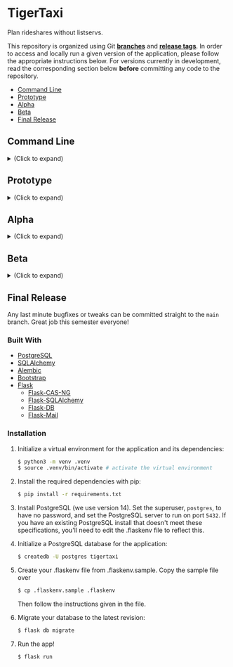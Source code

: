 # TigerTaxi

Plan rideshares without listservs.

This repository is organized using Git [**branches**](https://git-scm.com/book/en/v2/Git-Branching-Basic-Branching-and-Merging) and [**release tags**](https://git-scm.com/book/en/v2/Git-Basics-Tagging). In order to access and locally run a given version of the application, please follow the appropriate instructions below. For versions currently in development, read the corresponding section below **before** committing any code to the repository.

- [Command Line](#command-line)
- [Prototype](#prototype)
- [Alpha](#alpha)
- [Beta](#beta)
- [Final Release](#final-release)

## Command Line
<details>
  <summary>(Click to expand)</summary>

(**Note:** This version of TigerTaxi was a pre-prototype experiment meant to help flesh out our database design. As of now, only the user creation and ride search functionality is implemented.)

In order to begin using the command line version of the app, move to its tag using `git checkout command-line`. Then, run the database initialization script using `python3 dbinit.py`, making sure that you've activated the COS 333 Python virtual environment. After this step, you should see a new file `tigertaxi.sqlite` in your repository directory. `dbinit.py` simply executes each of the SQL commands found in `setup.sql`, so if you'd like to add dummy data to the sqlite database, or alter any of its fields, you can do so by deleting `tigertaxi.sqlite`, editing `setup.sql`, and running `dbinit.py` again.

The command line application takes two arguments, `username` and `action`. To perform a given action, execute the command `python3 tigertaxi.py example_name example_action` and follow the prompts given by the program. If you don't already have a user in the database, you'll need to create one using `python3 tigertaxi.py example_name create_user` before performing any other action. You can use `python3 tigertaxi.py -h` to see each of the actions available in the program.
</details>

## Prototype
<details>
  <summary>(Click to expand)</summary>

### **Built With**

- [Flask](https://flask.palletsprojects.com/en/2.0.x/)
  - [Flask-WTF](https://flask-wtf.readthedocs.io/en/1.0.x/)
  - [Flask-DB](https://github.com/nickjj/flask-db#migrating-from-using-alembic-directly-or-flask-migrate)
  - [Flask-Login](https://flask-login.readthedocs.io/en/latest/)
- [TailwindCSS](https://tailwindcss.com/)
- [PostgreSQL](https://www.postgresql.org/)
  - [psycopg2](https://www.psycopg.org/)
- [SQLAlchemy](https://www.sqlalchemy.org/)
  - [Flask-SQLAlchemy](https://flask-sqlalchemy.palletsprojects.com/en/2.x/)
- [Alembic](https://alembic.sqlalchemy.org/en/latest/)

### **Installation**
1. Install the Yarn package manager:
    ```sh
    npm install --global yarn
    ```

2. Install the Node dependencies (listed in `package.json`):
    ```sh
    yarn install
    ```

3. Initialize a virtual environment for the application and its dependencies:
    ```sh
    $ python3 -m venv .venv
    $ source .venv/bin/activate # activate the virtual environment
    ```

4. Install the required dependencies with pip:
    ```sh
    $ pip install -r requirements.txt
    ```

5. Install PostgreSQL (we use version 14). Set the superuser,
`postgres`, to have no password, and set the PostgreSQL
server to run on port `5432`. If you have an existing PostgreSQL
install that doesn't meet these specifications, you'll need to edit the
.flaskenv file to run the app.

6. Initialize a PostgreSQL database for the application:
    ```sh
    $ createdb -U postgres tigertaxi
    ```

7. Migrate your database to the latest revision:
    ```sh
    $ flask db migrate
    ```
8. Create a `.flaskenv` file:
```sh
$ touch .flaskenv
```

9. Copy the contents from `.flaskenv.sample` to your `.flaskenv` Follow the instructions to create your own secret key. **This is very important: The app will not run without a secret key!**
### **First Things First**
You want to make sure that your terminal environment has the necessary environment variables, otherwise the app will complain with some gnarly looking errors.

To load environment variables:
```sh
$ source .flaskenv
```

Always remember to do this at least once before doing anything below.

### **Slap the Database**

Flask-DB provides a simplified CLI for the Alembic database migration
tool. Visit the links above for more information on either library.

To seed the DB:
```sh
$ flask db seed
```
To drop, create, migrate, and seed the DB:
```sh
$ flask db reset
```
To automatically generate a migration after modifying a model:
```sh
$ flask db migrate revision --autogenerate -m "migration description"
```
The migration message is optional, but it would be very cool if you include it!

To upgrade your DB to the lastest migration:
```sh
$ flask db migrate
```

### **Go To Shell**
To test business logic on the models and other programmatic stuff:
```sh
$ flask shell
```

### **Serve the App-etizer**

To run the web app/server:
```sh
$ flask run
```
</details>

## Alpha
<details>
  <summary>(Click to expand)</summary>

### **Built With**
- [PostgreSQL](https://www.postgresql.org/)
- [SQLAlchemy](https://www.sqlalchemy.org/)
- [Alembic](https://alembic.sqlalchemy.org/en/latest/)
- [Bootstrap](https://getbootstrap.com/docs/4.6/getting-started/introduction/)
- [Flask](https://flask.palletsprojects.com/en/2.0.x/)
  - [Flask-WTF](https://flask-wtf.readthedocs.io/en/1.0.x/)
  - [Flask-CAS-NG](https://github.com/MasterRoshan/flask-cas-ng)
  - [Flask-SQLAlchemy](https://flask-sqlalchemy.palletsprojects.com/en/2.x/)
  - [Flask-DB](https://github.com/nickjj/flask-db#migrating-from-using-alembic-directly-or-flask-migrate)
  - [Flask-Mail](https://pythonhosted.org/Flask-Mail/)


### **Installation**

1. Initialize a virtual environment for the application and its dependencies:
    ```sh
    $ python3 -m venv .venv
    $ source .venv/bin/activate # activate the virtual environment
    ```

2. Install the required dependencies with pip:
    ```sh
    $ pip install -r requirements.txt
    ```

3. Install PostgreSQL (we use version 14). Set the superuser,
`postgres`, to have no password, and set the PostgreSQL
server to run on port `5432`. If you have an existing PostgreSQL
install that doesn't meet these specifications, you'll need to edit the
.flaskenv file to reflect this.

4. Initialize a PostgreSQL database for the application:
    ```sh
    $ createdb -U postgres tigertaxi
    ```

5. Create your .flaskenv file from .flaskenv.sample. Copy the sample
   file over
    ```sh
    $ cp .flaskenv.sample .flaskenv
    ```
    Then follow the instructions given in the file.

6. Migrate your database to the latest revision:
    ```sh
    $ flask db migrate
    ```

7. Run the app!
    ```sh
    $ flask run
    ```

### **Database Usage**

We're currently still using Flask-DB, SQLAlchemy, and Alembic, so you should follow the same process as in the prototype to make any database changes.

</details>

## Beta

<details>
  <summary>(Click to expand)</summary>

### **Built With**
- [PostgreSQL](https://www.postgresql.org/)
- [SQLAlchemy](https://www.sqlalchemy.org/)
- [Alembic](https://alembic.sqlalchemy.org/en/latest/)
- [Bootstrap](https://getbootstrap.com/docs/4.6/getting-started/introduction/)
- [Flask](https://flask.palletsprojects.com/en/2.0.x/)
  - [Flask-CAS-NG](https://github.com/MasterRoshan/flask-cas-ng)
  - [Flask-SQLAlchemy](https://flask-sqlalchemy.palletsprojects.com/en/2.x/)
  - [Flask-DB](https://github.com/nickjj/flask-db#migrating-from-using-alembic-directly-or-flask-migrate)
  - [Flask-Mail](https://pythonhosted.org/Flask-Mail/)


### **Installation**

1. Initialize a virtual environment for the application and its dependencies:
    ```sh
    $ python3 -m venv .venv
    $ source .venv/bin/activate # activate the virtual environment
    ```

2. Install the required dependencies with pip:
    ```sh
    $ pip install -r requirements.txt
    ```

3. Install PostgreSQL (we use version 14). Set the superuser,
`postgres`, to have no password, and set the PostgreSQL
server to run on port `5432`. If you have an existing PostgreSQL
install that doesn't meet these specifications, you'll need to edit the
.flaskenv file to reflect this.

4. Initialize a PostgreSQL database for the application:
    ```sh
    $ createdb -U postgres tigertaxi
    ```

5. Create your .flaskenv file from .flaskenv.sample. Copy the sample
   file over
    ```sh
    $ cp .flaskenv.sample .flaskenv
    ```
    Then follow the instructions given in the file.

6. Migrate your database to the latest revision:
    ```sh
    $ flask db migrate
    ```

7. Run the app!
    ```sh
    $ flask run
    ```

### **Database Usage**

We're currently still using Flask-DB, SQLAlchemy, and Alembic, so you should follow the same process as in the prototype to make any database changes.

</details>

## Final Release

Any last minute bugfixes or tweaks can be committed straight to the `main`
branch. Great job this semester everyone!

### **Built With**
- [PostgreSQL](https://www.postgresql.org/)
- [SQLAlchemy](https://www.sqlalchemy.org/)
- [Alembic](https://alembic.sqlalchemy.org/en/latest/)
- [Bootstrap](https://getbootstrap.com/docs/4.6/getting-started/introduction/)
- [Flask](https://flask.palletsprojects.com/en/2.0.x/)
  - [Flask-CAS-NG](https://github.com/MasterRoshan/flask-cas-ng)
  - [Flask-SQLAlchemy](https://flask-sqlalchemy.palletsprojects.com/en/2.x/)
  - [Flask-DB](https://github.com/nickjj/flask-db#migrating-from-using-alembic-directly-or-flask-migrate)
  - [Flask-Mail](https://pythonhosted.org/Flask-Mail/)


### **Installation**

1. Initialize a virtual environment for the application and its dependencies:
    ```sh
    $ python3 -m venv .venv
    $ source .venv/bin/activate # activate the virtual environment
    ```

2. Install the required dependencies with pip:
    ```sh
    $ pip install -r requirements.txt
    ```

3. Install PostgreSQL (we use version 14). Set the superuser,
`postgres`, to have no password, and set the PostgreSQL
server to run on port `5432`. If you have an existing PostgreSQL
install that doesn't meet these specifications, you'll need to edit the
.flaskenv file to reflect this.

4. Initialize a PostgreSQL database for the application:
    ```sh
    $ createdb -U postgres tigertaxi
    ```

5. Create your .flaskenv file from .flaskenv.sample. Copy the sample
   file over
    ```sh
    $ cp .flaskenv.sample .flaskenv
    ```
    Then follow the instructions given in the file.

6. Migrate your database to the latest revision:
    ```sh
    $ flask db migrate
    ```

7. Run the app!
    ```sh
    $ flask run
    ```
